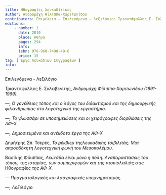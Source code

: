 ```yaml
---
title: Ηθογραφίες λευκαδίτικες
author: Ανδρομάχη Φίλιππα-Χαριτωνίδου
contributors: Επιμέλεια – Επιλεγόμενα – Λεξιλόγιο: Τριαντάφυλλος Ε. Σκλαβενίτης, Δημήτρης Σπ. Τσερές, Βασίλης Φίλιππας
editions: 
    - number: 1
      date: 2010
      place: Αθήνα
      pages: 294
      info: 
      isbn: 978-960-7498-49-6
      price: 15
tag: [ Έργα Λευκάδιων Συγγραφέων ]
info: 
---
```


Επιλεγόμενα - Λεξιλόγιο

Τριαντάφυλλος Ε. Σκλαβενίτης, *Ανδρομάχη Φίλιππα-Χαριτωνίδου \(1891-1969\).*

*—, Ο γενέθλιος τόπος και ο λόγος του διδακτισμού και της δημιουργικής φιλανθρωπίας στο λογοτεχνικό της εργαστήριο.*

*—, Το γλωσσάρι σε υποσημειώσεις και οι χειρόγραφες διορθώσεις της ΑΦ-Χ.*

*—, Δημοσιευμένα και ανέκδοτα έργα της ΑΦ-Χ*

Δημήτρης Σπ. Τσερές, *Το ρέκβιεμ τηςλευκαδικής τσιβιλιτάς. Μια απροσδόκητη λογοτεχνική φωνή του Μεσοπολέμου.*

Βασίλης Φίλιππας, *Λευκάδα είναι μόνο η πόλη. Αναπαραστάσεις του τόπου, της ιστορίας, των συμπεριφορών και της ντοπιολαλιάς στις* Ηθογραφίες *της ΑΦ-Χ.*

*— Πραγματολογικός και λαογραφικός υπομνηματισμός.*

*—, Λεξιλόγιο.*
